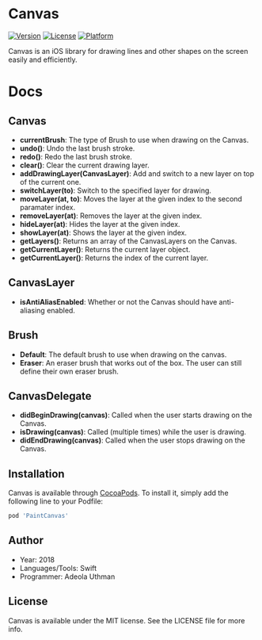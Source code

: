 # Canvas

[![Version](https://img.shields.io/cocoapods/v/Canvas.svg?style=flat)](http://cocoapods.org/pods/PaintCanvas)
[![License](https://img.shields.io/cocoapods/l/Canvas.svg?style=flat)](http://cocoapods.org/pods/PaintCanvas)
[![Platform](https://img.shields.io/cocoapods/p/Canvas.svg?style=flat)](http://cocoapods.org/pods/PaintCanvas)

Canvas is an iOS library for drawing lines and other shapes on the screen easily and efficiently.

# Docs
## Canvas
- **currentBrush**: The type of Brush to use when drawing on the Canvas.
- **undo()**: Undo the last brush stroke.
- **redo()**: Redo the last brush stroke.
- **clear()**: Clear the current drawing layer.
- **addDrawingLayer(CanvasLayer)**:  Add and switch to a new layer on top of the current one.
- **switchLayer(to)**: Switch to the specified layer for drawing.
- **moveLayer(at, to)**: Moves the layer at the given index to the second paramater index.
- **removeLayer(at)**: Removes the layer at the given index.
- **hideLayer(at)**: Hides the layer at the given index.
- **showLayer(at)**: Shows the layer at the given index.
- **getLayers()**: Returns an array of the CanvasLayers on the Canvas.
- **getCurrentLayer()**: Returns the current layer object.
- **getCurrentLayer()**: Returns the index of the current layer.

## CanvasLayer
- **isAntiAliasEnabled**: Whether or not the Canvas should have anti-aliasing enabled.

## Brush
- **Default**: The default brush to use when drawing on the canvas.
- **Eraser**: An eraser brush that works out of the box. The user can still define their own eraser brush.

## CanvasDelegate
- **didBeginDrawing(canvas)**: Called when the user starts drawing on the Canvas.
- **isDrawing(canvas)**: Called (multiple times) while the user is drawing.
- **didEndDrawing(canvas)**: Called when the user stops drawing on the Canvas.


## Installation

Canvas is available through [CocoaPods](http://cocoapods.org). To install
it, simply add the following line to your Podfile:

```ruby
pod 'PaintCanvas'
```

## Author
- Year: 2018
- Languages/Tools: Swift
- Programmer: Adeola Uthman

## License

Canvas is available under the MIT license. See the LICENSE file for more info.

